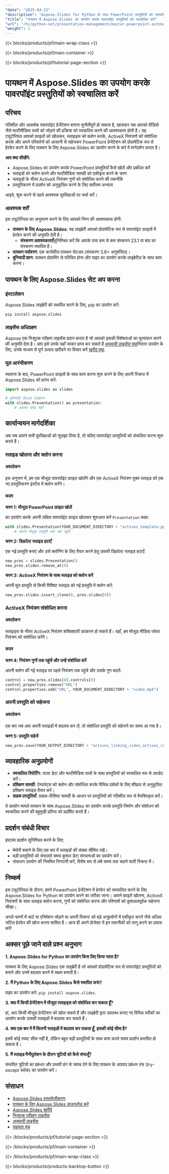 ```yaml
---
"date": "2025-04-22"
"description": "Aspose.Slides for Python के साथ PowerPoint प्रस्तुतियों को स्वचालित और हेरफेर करना सीखें। फ़ाइलें खोलना, स्लाइड क्लोन करना और ActiveX नियंत्रणों को संशोधित करने जैसी तकनीकों में महारत हासिल करें।"
"title": "पायथन में Aspose.Slides का उपयोग करके पावरपॉइंट प्रस्तुतियों को स्वचालित करें"
"url": "/hi/python-net/presentation-management/master-powerpoint-automation-aspose-slides-python/"
"weight": 1
---
```


{{< blocks/products/pf/main-wrap-class >}}

{{< blocks/products/pf/main-container >}}

{{< blocks/products/pf/tutorial-page-section >}}
# पायथन में Aspose.Slides का उपयोग करके पावरपॉइंट प्रस्तुतियों को स्वचालित करें

## परिचय

गतिशील और आकर्षक पावरपॉइंट प्रेजेंटेशन बनाना चुनौतीपूर्ण हो सकता है, खासकर जब आपको वीडियो जैसे मल्टीमीडिया तत्वों को जोड़ने की प्रक्रिया को स्वचालित करने की आवश्यकता होती है। यह ट्यूटोरियल आपको फ़ाइलों को खोलकर, स्लाइड्स को क्लोन करके, ActiveX नियंत्रणों को संशोधित करके और अपने परिवर्तनों को आसानी से सहेजकर PowerPoint प्रेजेंटेशन को प्रोग्रामेटिक रूप से हेरफेर करने के लिए पायथन के लिए Aspose.Slides का उपयोग करने के बारे में मार्गदर्शन करता है।

**आप क्या सीखेंगे:**
- Aspose.Slides का उपयोग करके PowerPoint प्रस्तुतियाँ कैसे खोलें और प्रबंधित करें
- स्लाइडों को क्लोन करने और मल्टीमीडिया सामग्री को एकीकृत करने के चरण
- स्लाइडों के भीतर ActiveX नियंत्रण गुणों को संशोधित करने की तकनीकें
- प्रस्तुतिकरण में प्रदर्शन को अनुकूलित करने के लिए सर्वोत्तम अभ्यास

आइये, शुरू करने से पहले आवश्यक पूर्वापेक्षाओं पर चर्चा करें।

### आवश्यक शर्तें

इस ट्यूटोरियल का अनुसरण करने के लिए आपको निम्न की आवश्यकता होगी:

- **पायथन के लिए Aspose.Slides**: यह लाइब्रेरी आपको प्रोग्रामेटिक रूप से पावरपॉइंट फ़ाइलों में हेरफेर करने की अनुमति देती है।
  - **संस्करण आवश्यकताएँ**सुनिश्चित करें कि आपके पास कम से कम संस्करण 23.1 या बाद का संस्करण स्थापित है।
- **पायथन पर्यावरण**: एक कार्यशील पायथन सेटअप (संस्करण 3.6+ अनुशंसित)।
- **बुनियादी ज्ञान**: पायथन प्रोग्रामिंग से परिचित होना और पाइप का उपयोग करके लाइब्रेरीज़ के साथ काम करना।

## पायथन के लिए Aspose.Slides सेट अप करना

### इंस्टालेशन

Aspose.Slides लाइब्रेरी को स्थापित करने के लिए, pip का उपयोग करें:

```bash
pip install aspose.slides
```

### लाइसेंस अधिग्रहण

Aspose एक निःशुल्क परीक्षण लाइसेंस प्रदान करता है जो आपको इसकी विशेषताओं का मूल्यांकन करने की अनुमति देता है। आप इसे उनके यहाँ जाकर प्राप्त कर सकते हैं [अस्थायी लाइसेंस पृष्ठ](https://purchase.aspose.com/temporary-license/)निरंतर उपयोग के लिए, उनके माध्यम से पूर्ण उत्पाद खरीदने पर विचार करें [खरीद पृष्ठ](https://purchase.aspose.com/buy).

### मूल आरंभीकरण

स्थापना के बाद, PowerPoint फ़ाइलों के साथ काम करना शुरू करने के लिए अपनी स्क्रिप्ट में Aspose.Slides को प्रारंभ करें:

```python
import aspose.slides as slides

# बुनियादी सेटअप उदाहरण
with slides.Presentation() as presentation:
    # आपका कोड यहाँ
```

## कार्यान्वयन मार्गदर्शिका

अब जब आपने सभी पूर्वापेक्षाओं को सुलझा लिया है, तो चलिए पावरपॉइंट प्रस्तुतियों को संचालित करना शुरू करते हैं।

### स्लाइड खोलना और क्लोन करना

#### अवलोकन

इस अनुभाग में, हम एक मौजूदा पावरपॉइंट फ़ाइल खोलेंगे और एक ActiveX नियंत्रण युक्त स्लाइड को एक नए प्रस्तुतिकरण इंस्टेंस में क्लोन करेंगे।

#### कदम

**चरण 1: मौजूदा PowerPoint फ़ाइल खोलें**

का उपयोग करके अपनी लक्षित पावरपॉइंट फ़ाइल खोलकर शुरुआत करें `Presentation` कक्षा:

```python
with slides.Presentation(YOUR_DOCUMENT_DIRECTORY + "activex_template.pptx") as pres:
    # अपनी मौजूदा प्रस्तुति तक यहां पहुंचें
```

**चरण 2: डिफ़ॉल्ट स्लाइड हटाएँ**

एक नई प्रस्तुति बनाएं और उसे क्लोनिंग के लिए तैयार करने हेतु उसकी डिफ़ॉल्ट स्लाइड हटाएँ:

```python
new_pres = slides.Presentation()
new_pres.slides.remove_at(0)
```

**चरण 3: ActiveX नियंत्रण के साथ स्लाइड को क्लोन करें**

अपनी मूल प्रस्तुति से किसी विशिष्ट स्लाइड को नई प्रस्तुति में क्लोन करें:

```python
new_pres.slides.insert_clone(0, pres.slides[0])
```

### ActiveX नियंत्रण संशोधित करना

#### अवलोकन

स्लाइड्स के भीतर ActiveX नियंत्रण शक्तिशाली उपकरण हो सकते हैं। यहाँ, हम मौजूदा मीडिया प्लेयर नियंत्रण को संशोधित करेंगे।

#### कदम

**चरण 4: नियंत्रण गुणों तक पहुंचें और उन्हें संशोधित करें**

अपनी क्लोन की गई स्लाइड पर पहले नियंत्रण तक पहुंचें और उसके गुण बदलें:

```python
control = new_pres.slides[0].controls[0]
control.properties.remove("URL")
control.properties.add("URL", YOUR_DOCUMENT_DIRECTORY + "video.mp4")
```

### अपनी प्रस्तुति को सहेजना

#### अवलोकन

एक बार जब आप अपनी स्लाइडों में बदलाव कर लें, तो संशोधित प्रस्तुति को सहेजने का समय आ गया है।

**चरण 5: प्रस्तुति सहेजें**

```python
new_pres.save(YOUR_OUTPUT_DIRECTORY + "activex_linking_video_activex_control_out.pptx", slides.export.SaveFormat.PPTX)
```

## व्यावहारिक अनुप्रयोगों

- **स्वचालित रिपोर्टिंग**: ताज़ा डेटा और मल्टीमीडिया तत्वों के साथ प्रस्तुतियों को स्वचालित रूप से अपडेट करें।
- **प्रशिक्षण सामग्री**: टेम्पलेट्स को क्लोन और संशोधित करके विभिन्न दर्शकों के लिए शीघ्रता से अनुकूलित प्रशिक्षण स्लाइड तैयार करें।
- **ग्राहक प्रस्तुतियाँ**: ग्राहक-विशिष्ट सामग्री के आधार पर प्रस्तुतियों को गतिशील रूप से वैयक्तिकृत करें।

ये उपयोग मामले पायथन के साथ Aspose.Slides का उपयोग करके प्रस्तुति निर्माण और संशोधन को स्वचालित करने की बहुमुखी प्रतिभा को प्रदर्शित करते हैं।

## प्रदर्शन संबंधी विचार

इष्टतम प्रदर्शन सुनिश्चित करने के लिए:

- मेमोरी बचाने के लिए एक बार में स्लाइडों की संख्या सीमित रखें।
- बड़ी प्रस्तुतियों को संभालते समय कुशल डेटा संरचनाओं का उपयोग करें।
- संसाधन उपयोग की नियमित निगरानी करें, विशेष रूप से लंबे समय तक चलने वाली स्क्रिप्ट में।

## निष्कर्ष

इस ट्यूटोरियल के दौरान, हमने PowerPoint प्रेजेंटेशन में हेरफेर को स्वचालित करने के लिए Aspose.Slides for Python का उपयोग करने का तरीका जाना। आपने फ़ाइलें खोलना, ActiveX नियंत्रणों के साथ स्लाइड क्लोन करना, गुणों को संशोधित करना और परिणामों को कुशलतापूर्वक सहेजना सीखा।

अगले चरणों में चार्ट या एनिमेशन जोड़ने या अपनी स्क्रिप्ट को बड़े अनुप्रयोगों में एकीकृत करने जैसे अधिक जटिल हेरफेर की खोज करना शामिल है। आज ही अपने प्रोजेक्ट में इन तकनीकों को लागू करने का प्रयास करें!

## अक्सर पूछे जाने वाले प्रश्न अनुभाग

**1. Aspose.Slides for Python का उपयोग किस लिए किया जाता है?**

पायथन के लिए Aspose.Slides एक लाइब्रेरी है जो आपको प्रोग्रामेटिक रूप से पावरपॉइंट प्रस्तुतियों को बनाने और उनमें बदलाव करने में सक्षम बनाती है।

**2. मैं Python के लिए Aspose.Slides कैसे स्थापित करूं?**

पाइप का उपयोग करें: `pip install aspose.slides`.

**3. क्या मैं किसी प्रेजेंटेशन में मौजूदा स्लाइड्स को संशोधित कर सकता हूँ?**

हां, आप किसी मौजूदा प्रेजेंटेशन को खोल सकते हैं और लाइब्रेरी द्वारा उपलब्ध कराए गए विभिन्न तरीकों का उपयोग करके उसकी स्लाइडों में बदलाव कर सकते हैं।

**4. क्या एक बार में मैं कितनी स्लाइडों में बदलाव कर सकता हूँ, इसकी कोई सीमा है?**

इसमें कोई स्पष्ट सीमा नहीं है, लेकिन बहुत बड़ी प्रस्तुतियों के साथ काम करते समय प्रदर्शन प्रभावित हो सकता है।

**5. मैं स्लाइड मैनीपुलेशन के दौरान त्रुटियों को कैसे संभालूँ?**

संभावित त्रुटियों का प्रबंधन और प्रभावी ढंग से जवाब देने के लिए पायथन के अपवाद प्रबंधन तंत्र (try-except ब्लॉक) का उपयोग करें।

## संसाधन

- [Aspose.Slides दस्तावेज़ीकरण](https://reference.aspose.com/slides/python-net/)
- [पायथन के लिए Aspose.Slides डाउनलोड करें](https://releases.aspose.com/slides/python-net/)
- [Aspose.Slides खरीदें](https://purchase.aspose.com/buy)
- [निःशुल्क परीक्षण लाइसेंस](https://releases.aspose.com/slides/python-net/)
- [अस्थायी लाइसेंस](https://purchase.aspose.com/temporary-license/)
- [सहयता मंच](https://forum.aspose.com/c/slides/11)

{{< /blocks/products/pf/tutorial-page-section >}}

{{< /blocks/products/pf/main-container >}}

{{< /blocks/products/pf/main-wrap-class >}}

{{< blocks/products/products-backtop-button >}}